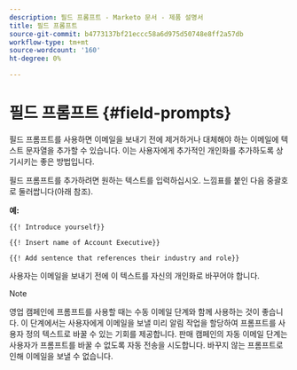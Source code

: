 ```yaml
---
description: 필드 프롬프트 - Marketo 문서 - 제품 설명서
title: 필드 프롬프트
source-git-commit: b4773137bf21eccc58a6d975d50748e8ff2a57db
workflow-type: tm+mt
source-wordcount: '160'
ht-degree: 0%

---
```


# 필드 프롬프트 {#field-prompts}

필드 프롬프트를 사용하면 이메일을 보내기 전에 제거하거나 대체해야 하는 이메일에 텍스트 문자열을 추가할 수 있습니다. 이는 사용자에게 추가적인 개인화를 추가하도록 상기시키는 좋은 방법입니다.

필드 프롬프트를 추가하려면 원하는 텍스트를 입력하십시오. 느낌표를 붙인 다음 중괄호로 둘러쌉니다(아래 참조).

**예:**

`{{! Introduce yourself}}`

`{{! Insert name of Account Executive}}`

`{{! Add sentence that references their industry and role}}`

<p>사용자는 이메일을 보내기 전에 이 텍스트를 자신의 개인화로 바꾸어야 합니다.

>[!NOTE]
>
>영업 캠페인에 프롬프트를 사용할 때는 수동 이메일 단계와 함께 사용하는 것이 좋습니다. 이 단계에서는 사용자에게 이메일을 보낼 미리 알림 작업을 할당하여 프롬프트를 사용자 정의 텍스트로 바꿀 수 있는 기회를 제공합니다. 판매 캠페인의 자동 이메일 단계는 사용자가 프롬프트를 바꿀 수 없도록 자동 전송을 시도합니다. 바꾸지 않는 프롬프트로 인해 이메일을 보낼 수 없습니다.
